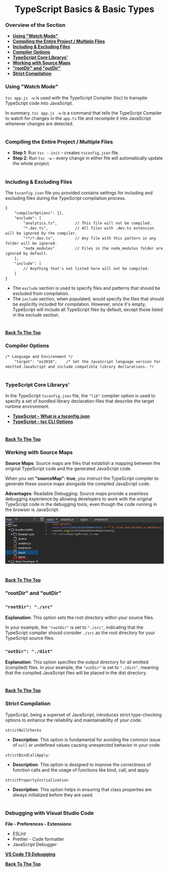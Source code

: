 <h1 align="center">TypeScript Basics & Basic Types</h1>

### Overview of the Section
* **[Using "Watch Mode"](#watch-mode)**
* **[Compiling the Entire Project / Multiple Files](#tsc-init)**
* **[Including & Excluding Files](#including-excluding-files)**
* **[Compiler Options](#compiler-options)**
* **[TypeScript Core Librarys'](#core-lib)**
* **[Working with Source Maps](#working-with-source-maps)**
* **["rootDir" and "outDir"](#root-dir)**
* **[Strict Compilation](#strict-compilation)**



### <a name="watch-mode">Using "Watch Mode"</a>

``tsc app.js -w`` is used with the TypeScript Compiler (tsc) to transpile TypeScript code into JavaScript. 

In summary, ``tsc app.js -w`` is a command that tells the TypeScript Compiler to watch for changes in the ``app.ts`` file and recompile it into JavaScript whenever changes are detected. 

#
### <a name="tsc-init">Compiling the Entire Project / Multiple Files </a>

- **Step 1**: Run ``tsc --init`` - creates ``tsconfig.json`` file.
- **Step 2**: Run ``tsc -w`` - every change in either file will automatically update the whole project.

#
### <a name="including-excluding-files">Including & Excluding Files</a>

 The ``tsconfig.json`` file you provided contains settings for including and excluding files during the TypeScript compilation process.

```
{
    "compilerOptions": {},
    "exclude": [
        "analytics.ts",        // This file will not be compiled.
        "*.dev.ts",            // All files with .dev.ts extension will be ignored by the compiler.
        "**/*.dev.ts",         // Any file with this pattern in any folder will be ignored.
        "node_modules"         // Files in the node_modules folder are ignored by default.
    ],
    "include": [
        // Anything that's not listed here will not be compiled.
    ]
}
```

- The ``exclude`` section is used to specify files and patterns that should be excluded from compilation.
- The ``include`` section, when populated, would specify the files that should be explicitly included for compilation. However, since it's empty, TypeScript will include all TypeScript files by default, except those listed in the exclude section.
#
**[Back To The Top](#Overview-of-the-Section)**

### Compiler Options
```
/* Language and Environment */
    "target": "es2016",    /* Set the JavaScript language version for emitted JavaScript and include compatible library declarations. */
```
#
### <a name="core-lib">TypeScript Core Librarys'</a>

In the TypeScript ``tsconfig.json`` file, the ``"lib"`` compiler option is used to specify a set of bundled library declaration files that describe the target runtime environment.

- **[TypeScript - What is a tsconfig.json](https://www.typescriptlang.org/docs/handbook/tsconfig-json.html)**
- **[TypeScript - tsc CLI Options](https://www.typescriptlang.org/docs/handbook/compiler-options.html)**

#
**[Back To The Top](#Overview-of-the-Section)**

### Working with Source Maps

**Source Maps**: 
Source maps are files that establish a mapping between the original TypeScript code and the generated JavaScript code. 

When you set **"sourceMap": true**, you instruct the TypeScript compiler to generate these source maps alongside the compiled JavaScript code.

**Advantages**: Readable Debugging: Source maps provide a seamless debugging experience by allowing developers to work with the original TypeScript code in the debugging tools, even though the code running in the browser is JavaScript.

![DevTools](https://github.com/tsokac2/-_-_TypeScript_CheatSheet/blob/main/src/01.JPG)

#
**[Back To The Top](#Overview-of-the-Section)**

### <a name="root-dir">"rootDir" and "outDir"</a>

### ``"rootDir": "./src"``
**Explanation**: This option sets the root directory within your source files. 

In your example, the ``"rootDir"`` is set to ``"./src"``, indicating that the TypeScript compiler should consider ``./src`` as the root directory for your TypeScript source files.

### ``"outDir": "./dist"``
**Explanation**: This option specifies the output directory for all emitted (compiled) files. In your example, the ``"outDir"`` is set to ``"./dist"``, meaning that the compiled JavaScript files will be placed in the dist directory.

#
**[Back To The Top](#Overview-of-the-Section)**

### Strict Compilation

TypeScript, being a superset of JavaScript, introduces strict type-checking options to enhance the reliability and maintainability of your code.

``strictNullChecks``
- **Description**: This option is fundamental for avoiding the common issue of ``null`` or undefined values causing unexpected behavior in your code.

``strictBindCallApply``:
- **Description**: This option is designed to improve the correctness of function calls and the usage of functions like bind, call, and apply.

``strictPropertyInitialization``
- **Description**: This option helps in ensuring that class properties are always initialized before they are used.

#
### Debugging with Visual Studio Code

**File - Preferences - Extensions**:

- ESLint
- Prettier - Code formatter
- JavaScript Debugger

**[VS Code TS Debugging](https://code.visualstudio.com/docs/typescript/typescript-debugging)**


**[Back To The Top](#Overview-of-the-Section)**
